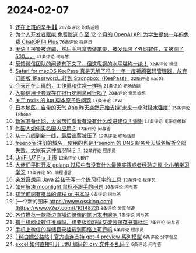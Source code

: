 # 2024-02-07

1. [还在上班的举手🙋‍♂️](https://www.v2ex.com/t/1014798) `207条评论` `职场话题`
1. [为个人开发者赋能 免费赠送 6 至 12 个月的 OpenAI API 为学生提供一年的免费 ChatGPT4 Plus](https://www.v2ex.com/t/1014814) `76条评论` `程序员`
1. [无语！报警被诈骗，然后手机拿去做笔录，被发现装了外网软件，又被罚了 500。。。](https://www.v2ex.com/t/1014831) `47条评论` `问与答`
1. [反馈微信团队的问题有下文了，但这甩锅的水平堪称一绝！](https://www.v2ex.com/t/1014806) `32条评论` `微信`
1. [Safari for macOS KeePass 真是无解了吗？一年一度折腾密码管理器，放弃订阅版 1Password…转到 Strongbox（KeePass）](https://www.v2ex.com/t/1014816) `22条评论` `macOS`
1. [今天还在上班的，工作量和往常一样吗](https://www.v2ex.com/t/1014832) `21条评论` `职场话题`
1. [大额信用卡套现存在银行吃利息可行吗？](https://www.v2ex.com/t/1014818) `20条评论` `奇思妙想`
1. [关于 redis 的 lua 脚本原子性问题](https://www.v2ex.com/t/1014813) `17条评论` `Java`
1. [日本地区、自带的天气 App 昨天突然开始支持“未来一小时降水强度”](https://www.v2ex.com/t/1014797) `15条评论` `iPhone`
1. [新家准备组网，大家帮忙看看有没有什么改进建议！谢谢](https://www.v2ex.com/t/1014838) `13条评论` `宽带症候群`
1. [外国人如何实名国内应用？](https://www.v2ex.com/t/1014827) `12条评论` `问与答`
1. [从十八线到新一线，最后谈薪被压了](https://www.v2ex.com/t/1014826) `12条评论` `职场话题`
1. [freenom 注册的域名，使用的也是 freenom 的 DNS 服务今天域名解析全部失败，大家有这种情况吗？？](https://www.v2ex.com/t/1014812) `12条评论` `程序员`
1. [UniFi U7 Pro 上市](https://www.v2ex.com/t/1014795) `12条评论` `UBNT`
1. [大佬们平时开发 golang 过程中有没有什么最佳实践或者经验之谈 让小弟学习学习](https://www.v2ex.com/t/1014810) `11条评论` `Go 编程语言`
1. [突发奇想用 Java 给孩子写一个练习打字的工具](https://www.v2ex.com/t/1014807) `11条评论` `程序员`
1. [如何解决 moonlight 鼠标不跟手的问题](https://www.v2ex.com/t/1014805) `10条评论` `问与答`
1. [初学前端有推荐的课程 or 书本吗](https://www.v2ex.com/t/1014820) `9条评论` `问与答`
1. [一个新的图床 https://www.ossking.com](https://www.v2ex.com/t/1014823) `8条评论` `分享创造`
1. [各位推荐一款能边直播边录像的笔记本电脑吧](https://www.v2ex.com/t/1014828) `7条评论` `问与答`
1. [有手机阅读软件推荐吗，想要版面舒适又能云保存书籍标注](https://www.v2ex.com/t/1014796) `7条评论` `问与答`
1. [手机上微信的存储目录挂载到网络上可行吗](https://www.v2ex.com/t/1014833) `6条评论` `程序员`
1. [[ 纯白嫖公益站 ] 官方直连支持 gpt-4 preview 系列模型](https://www.v2ex.com/t/1014822) `6条评论` `分享创造`
1. [excel 如何直接打开 utf8 编码的 csv 文件不乱码？](https://www.v2ex.com/t/1014819) `6条评论` `问与答`
